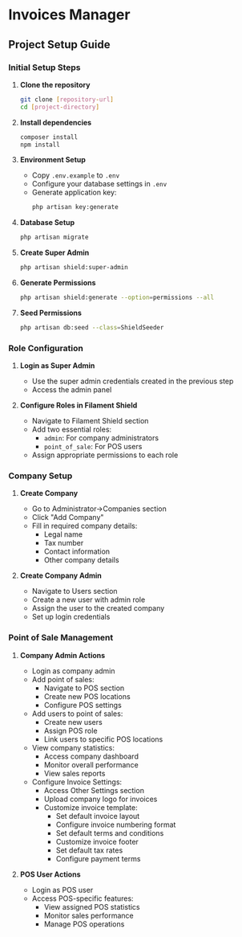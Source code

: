 # Invoices Manager

## Project Setup Guide

### Initial Setup Steps

1. **Clone the repository**
   ```bash
   git clone [repository-url]
   cd [project-directory]
   ```

2. **Install dependencies**
   ```bash
   composer install
   npm install
   ```

3. **Environment Setup**
   - Copy `.env.example` to `.env`
   - Configure your database settings in `.env`
   - Generate application key:
     ```bash
     php artisan key:generate
     ```

4. **Database Setup**
   ```bash
   php artisan migrate
   ```

5. **Create Super Admin**
   ```bash
   php artisan shield:super-admin
   ```

6. **Generate Permissions**
   ```bash
   php artisan shield:generate --option=permissions --all
   ```

7. **Seed Permissions**
   ```bash
   php artisan db:seed --class=ShieldSeeder
   ```

### Role Configuration

1. **Login as Super Admin**
   - Use the super admin credentials created in the previous step
   - Access the admin panel

2. **Configure Roles in Filament Shield**
   - Navigate to Filament Shield section
   - Add two essential roles:
     - `admin`: For company administrators
     - `point_of_sale`: For POS users
   - Assign appropriate permissions to each role

### Company Setup

1. **Create Company**
   - Go to Administrator->Companies section
   - Click "Add Company"
   - Fill in required company details:
     - Legal name
     - Tax number
     - Contact information
     - Other company details

2. **Create Company Admin**
   - Navigate to Users section
   - Create a new user with admin role
   - Assign the user to the created company
   - Set up login credentials

### Point of Sale Management

1. **Company Admin Actions**
   - Login as company admin
   - Add point of sales:
     - Navigate to POS section
     - Create new POS locations
     - Configure POS settings
   - Add users to point of sales:
     - Create new users
     - Assign POS role
     - Link users to specific POS locations
   - View company statistics:
     - Access company dashboard
     - Monitor overall performance
     - View sales reports
   - Configure Invoice Settings:
     - Access Other Settings section
     - Upload company logo for invoices
     - Customize invoice template:
       - Set default invoice layout
       - Configure invoice numbering format
       - Set default terms and conditions
       - Customize invoice footer
       - Set default tax rates
       - Configure payment terms

2. **POS User Actions**
   - Login as POS user
   - Access POS-specific features:
     - View assigned POS statistics
     - Monitor sales performance
     - Manage POS operations
